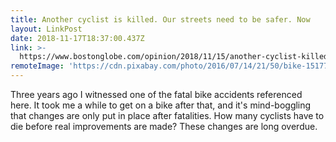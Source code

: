 ```yaml
---
title: Another cyclist is killed. Our streets need to be safer. Now
layout: LinkPost
date: 2018-11-17T18:37:00.437Z
link: >-
  https://www.bostonglobe.com/opinion/2018/11/15/another-cyclist-killed-our-streets-need-safer-now/iFmO29HI90VGqctg2E5p0N/story.html
remoteImage: 'https://cdn.pixabay.com/photo/2016/07/14/21/50/bike-1517763_1280.jpg'
---
```


Three years ago I witnessed one of the fatal bike accidents referenced here. It took me a while to get on a bike after that, and it's mind-boggling that changes are only put in place after fatalities. How many cyclists have to die before real improvements are made? These changes are long overdue.
